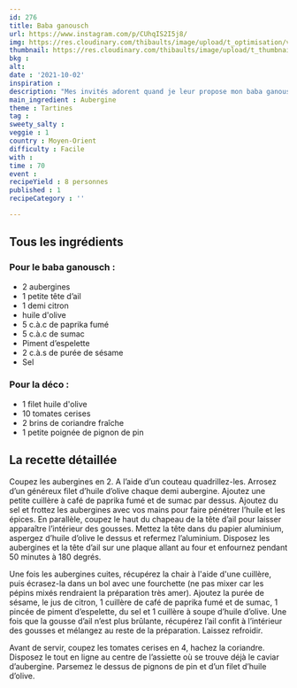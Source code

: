 ```yaml
---
id: 276
title: Baba ganousch
url: https://www.instagram.com/p/CUhqIS2I5j8/
img: https://res.cloudinary.com/thibaults/image/upload/t_optimisation/v1633450301/Recipes/20211002_baba_ganousch.jpg
thumbnail: https://res.cloudinary.com/thibaults/image/upload/t_thumbnail_josie/v1633450301/Recipes/20211002_baba_ganousch.jpg
bkg : 
alt: 
date : '2021-10-02'
inspiration : 
description: "Mes invités adorent quand je leur propose mon baba ganousch en apéro avec du pain. Une purée d'aubergine pleine de saveur du Moyen-Orient."
main_ingredient : Aubergine
theme : Tartines
tag : 
sweety_salty : 
veggie : 1
country : Moyen-Orient
difficulty : Facile
with : 
time : 70
event : 
recipeYield : 8 personnes
published : 1
recipeCategory : ''

---
```


## Tous les ingrédients
### Pour le baba ganousch :
 - 2 aubergines
 - 1 petite tête d’ail
 - 1 demi citron
 - huile d'olive
 - 5 c.à.c de paprika fumé
 - 5 c.à.c de sumac
 - Piment d’espelette
 - 2 c.à.s de purée de sésame
 - Sel

### Pour la déco :
 - 1 filet huile d'olive
 - 10 tomates cerises
 - 2 brins de coriandre fraîche
 - 1 petite poignée de pignon de pin

## La recette détaillée
Coupez les aubergines en 2. A l’aide d’un couteau quadrillez-les. Arrosez d’un généreux filet d’huile d’olive chaque demi aubergine. Ajoutez une petite cuillère à café de paprika fumé et de sumac par dessus. Ajoutez du sel et frottez les aubergines avec vos mains pour faire pénétrer l’huile et les épices. En parallèle, coupez le haut du chapeau de la tête d’ail pour laisser apparaître l’intérieur des gousses. Mettez la tête dans du papier aluminium, aspergez d’huile d’olive le dessus et refermez l’aluminium. Disposez les aubergines et la tête d’ail sur une plaque allant au four et enfournez pendant 50 minutes à 180 degrés. 

Une fois les aubergines cuites, récupérez la chair à l'aide d'une cuillère, puis écrasez-la dans un bol avec une fourchette (ne pas mixer car les pépins mixés rendraient la préparation très amer). Ajoutez la purée de sésame, le jus de citron, 1 cuillère de café de paprika fumé et de sumac, 1 pincée de piment d’espelette, du sel et 1 cuillère à soupe d’huile d’olive. Une fois que la gousse d’ail n’est plus brûlante, récupérez l’ail confit à l’intérieur des gousses et mélangez au reste de la préparation. Laissez refroidir.

Avant de servir, coupez les tomates cerises en 4, hachez la coriandre. Disposez le tout en ligne au centre de l’assiette où se trouve déjà le caviar d’aubergine. Parsemez le dessus de pignons de pin et d’un filet d’huile d’olive.